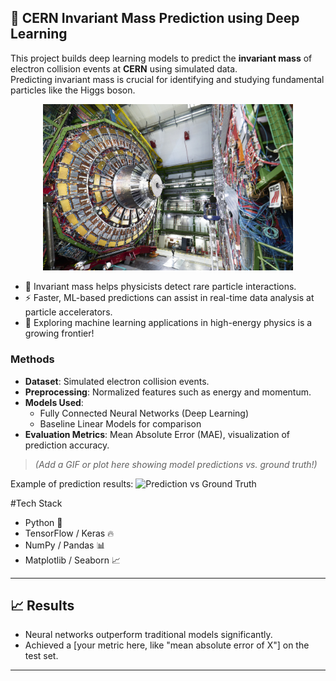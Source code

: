 ## 🚀 CERN Invariant Mass Prediction using Deep Learning

This project builds deep learning models to predict the **invariant mass** of electron collision events at **CERN** using simulated data.  
Predicting invariant mass is crucial for identifying and studying fundamental particles like the Higgs boson.

<p align="center">
  <img src="resources/cern.jpg" width="400">
</p>


- 🎯 Invariant mass helps physicists detect rare particle interactions.
- ⚡ Faster, ML-based predictions can assist in real-time data analysis at particle accelerators.
- 🧠 Exploring machine learning applications in high-energy physics is a growing frontier!

### Methods
- **Dataset**: Simulated electron collision events.
- **Preprocessing**: Normalized features such as energy and momentum.
- **Models Used**:  
  - Fully Connected Neural Networks (Deep Learning)
  - Baseline Linear Models for comparison
- **Evaluation Metrics**: Mean Absolute Error (MAE), visualization of prediction accuracy.

> *(Add a GIF or plot here showing model predictions vs. ground truth!)*

Example of prediction results:
![Prediction vs Ground Truth](link_to_your_plot_image_or_gif)

#Tech Stack
- Python 🐍
- TensorFlow / Keras 🔥
- NumPy / Pandas 📊
- Matplotlib / Seaborn 📈

---

## 📈 Results

- Neural networks outperform traditional models significantly.
- Achieved a [your metric here, like "mean absolute error of X"] on the test set.

---
